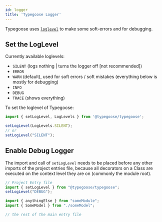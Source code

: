 ```yaml
---
id: logger
title: 'Typegoose Logger'
---
```


Typegoose uses [`loglevel`](https://www.npmjs.com/package/loglevel) to make some soft-errors and for debugging.

## Set the LogLevel

Currently available loglevels:

- `SILENT` (logs nothing | turns the logger off [not recommended])
- `ERROR`
- `WARN` (default), used for soft errors / soft mistakes (everything below is mostly for debugging)
- `INFO`
- `DEBUG`
- `TRACE` (shows everything)

To set the loglevel of Typegoose:

```ts
import { setLogLevel, LogLevels } from '@typegoose/typegoose';

setLogLevel(LogLevels.SILENT);
// or
setLogLevel("SILENT");
```

## Enable Debug Logger

The import and call of `setLogLevel` needs to be placed before any other imports of the project entries file, because all decorators on a Class are executed on the context level they are on (commonly the module root).

```ts
// Project Entry file
import { setLogLevel } from "@typegoose/typegoose";
setLogLevel("DEBUG");

import { anythingElse } from "someModule";
import { SomeModel } from "./someModel";

// the rest of the main entry file
```
